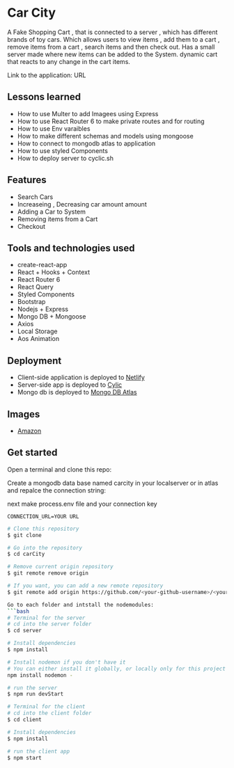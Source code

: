 # Car City

A Fake Shopping Cart , that is connected to a server , which has different brands of toy cars. Which allows users to view items , add them to a cart , remove items from a cart , search items and then check out. Has a small server
made where new items can be added to the System. dynamic cart that reacts to any change in the cart items.

Link to the application: URL

## Lessons learned

- How to use Multer to add Imagees using Express
- How to use React Router 6 to make private routes and for routing
- How to use Env varaibles
- How to make different schemas and models using mongoose
- How to connect to mongodb atlas to application
- How to use styled Components
- How to deploy server to cyclic.sh


## Features

- Search Cars
- Increaseing , Decreasing car amount amount
- Adding a Car to System
- Removing items from a Cart
- Checkout


## Tools and technologies used

- create-react-app
- React + Hooks + Context
- React Router 6
- React Query
- Styled Components
- Bootstrap
- Nodejs + Express
- Mongo DB + Mongoose
- Axios
- Local Storage
- Aos Animation


## Deployment

- Client-side application is deployed to [Netlify](https://netlify.com/)<br />
- Server-side app is deployed to [Cylic](https://www.cyclic.sh/)
- Mongo db is deployed to [Mongo DB Atlas](https://cloud.mongodb.com/)

## Images
- [Amazon](https://www.amazon.com/)

## Get started

Open a terminal and clone this repo:

Create a mongodb data base named carcity in your localserver or in atlas and repalce the connection string:

next make process.env file  and your connection key 

```
CONNECTION_URL=YOUR URL 
```

```bash
# Clone this repository
$ git clone 

# Go into the repository
$ cd carCity

# Remove current origin repository
$ git remote remove origin

# If you want, you can add a new remote repository
$ git remote add origin https://github.com/<your-github-username>/<your-repo-name>.git

Go to each folder and intstall the nodemodules:
```bash
# Terminal for the server
# cd into the server folder
$ cd server

# Install dependencies
$ npm install

# Install nodemon if you don't have it
# You can either install it globally, or locally only for this project (remove the -g flag)
npm install nodemon -

# run the server
$ npm run devStart
```

```bash
# Terminal for the client
# cd into the client folder
$ cd client

# Install dependencies
$ npm install

# run the client app
$ npm start
```
```